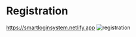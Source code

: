 # Registration
https://smartloginsystem.netlify.app
![registration](https://user-images.githubusercontent.com/67917734/103307694-6390bd80-4a19-11eb-8844-b2131a69dd73.png)
